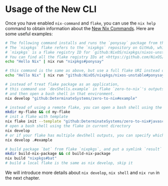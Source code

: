 # Usage of the New CLI

Once you have enabled `nix-command` and `flake`, you can use the `nix help` command to obtain information about the [New Nix Commands][New Nix Commands]. Here are some useful examples:

```bash
# The following command installs and runs the `ponysay` package from the `nixpkgs` flake.
# The `nixpkgs` flake refers to the `nixpkgs` repository on GitHub, which contains a `flake.nix` file.
# `nixpkgs` is a flake registry ID for `github:NixOS/nixpkgs/nixos-unstable`.
# You can find all the flake registry IDs at <https://github.com/NixOS/flake-registry/blob/master/flake-registry.json>.
echo "Hello Nix" | nix run "nixpkgs#ponysay"

# this command is the same as above, but use a full flake URI instead of falkeregistry id.
echo "Hello Nix" | nix run "github:NixOS/nixpkgs/nixos-unstable#ponysay"

# instead of treat flake package as an application,
# this command use `devShells.example` in flake `zero-to-nix`'s outputs, to setup the development environment,
# and then open a bash shell in that environment.
nix develop "github:DeterminateSystems/zero-to-nix#example"

# instead of using a remote flake, you can open a bash shell using the flake located in the current directory.
mkdir my-flake && cd my-flake
# init a flake with template
nix flake init --template "github:DeterminateSystems/zero-to-nix#javascript-dev"
# open a bash shell using the flake in current directory
nix develop
# or if your flake has multiple devShell outputs, you can specify which one to use.
nix develop .#example

# build package `bat` from flake `nixpkgs`, and put a symlink `result` in the current directory.
mkdir build-nix-package && cd build-nix-package
nix build "nixpkgs#bat"
# build a local flake is the same as nix develop, skip it
```

We will introduce more details about `nix develop`, `nix shell` and `nix run` in the next chapter.

[New Nix Commands]: https://nixos.org/manual/nix/stable/command-ref/new-cli/nix.html

